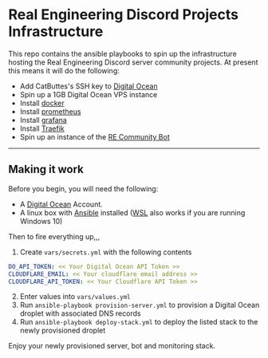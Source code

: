 # Real Engineering Discord Projects Infrastructure
This repo contains the ansible playbooks to spin up the infrastructure hosting the Real Engineering Discord server community projects. At present this means it will do the following:

- Add CatButtes's SSH key to [Digital Ocean](https://www.digitalocean.com)
- Spin up a 1GB Digital Ocean VPS instance
- Install [docker](https://www.docker.com/)
- Install [prometheus](https://www.prometheus.io/)
- Install [grafana](https://grafana.com/)
- Install [Traefik](https://containo.us/traefik/)
- Spin up an instance of the [RE Community Bot](https://github.com/RE-Discord-Development/CommunityBot)

---

## Making it work
Before you begin, you will need the following:
- A [Digital Ocean](https://www.digitalocean.com) Account.
- A linux box with [Ansible](https://docs.ansible.com/ansible/latest/installation_guide/index.html) installed ([WSL](https://docs.microsoft.com/en-us/windows/wsl/install-win10) also works if you are running Windows 10)

Then to fire everything up,,,

1. Create `vars/secrets.yml` with the following contents
```yml
DO_API_TOKEN: << Your Digital Ocean API Token >>
CLOUDFLARE_EMAIL: << Your cloudflare email address >>
CLOUDFLARE_API_TOKEN: << Your Cloudflare API Token >>
```
2. Enter values into `vars/values.yml`
3. Run `ansible-playbook provision-server.yml` to provision a Digital Ocean droplet with associated DNS records
4. Run `ansible-playbook deploy-stack.yml` to deploy the listed stack to the newly provisioned droplet


Enjoy your newly provisioned server, bot and monitoring stack.